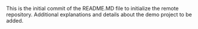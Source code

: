 This is the initial commit of the README.MD file to initialize the remote repository.  Additional explanations and details about the demo project to be added.
